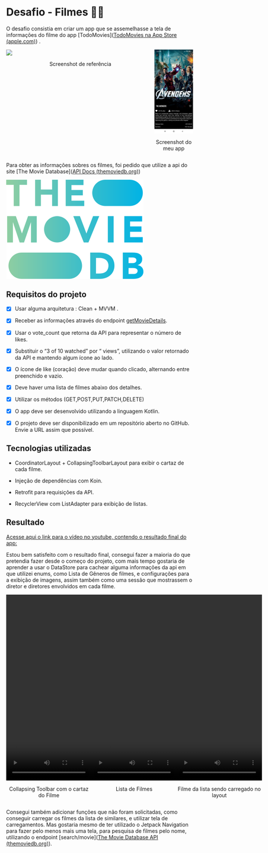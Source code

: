 # Desafio - Filmes :movie_camera::vhs:

O desafio consistia em criar um app que se assemelhasse a tela de informações do filme do app [TodoMovies]([‎TodoMovies na App Store (apple.com)](https://apps.apple.com/br/app/todomovies-4/id792499896)) .

<div style="display:flex; justify-content: space-between;">
    <div>
      <img src="https://is4-ssl.mzstatic.com/image/thumb/Purple114/v4/97/0e/e2/970ee217-13cf-1674-b016-461aca657663/pr_source.png/460x0w.png"
           style="display:block; width:400px;"
           />
       <p style="text-align:center"> Screenshot de referência </p>
    </div>
    <div>
           <img src="screenshots/screen_avengers.jpg"
           style="display:block; width:400px;"/>
        <p style="text-align:center">Screenshot do meu app</p>
    </div>
</div>



Para obter as informações sobres os filmes, foi pedido que utilize a api do site [The Movie Database]([API Docs (themoviedb.org)](https://developers.themoviedb.org/3/getting-started/introduction))



<div style="display:flex; justify-content: space-between;"> 
    <img src="screenshots/tmdb_logo.svg"/>
</div>




## Requisitos do projeto

- [x] Usar alguma arquitetura : Clean + MVVM .
- [x] Receber as informações através do endpoint [getMovieDetails](https://developers.themoviedb.org/3/movies/get-movie-details).
- [x] Usar o vote_count que retorna da API para representar o número de likes.
- [x] Substituir o “3 of 10 watched” por “ views”, utilizando o valor retornado da API e mantendo algum ícone ao lado.
- [x] O ícone de like (coração) deve mudar quando clicado, alternando entre preenchido e vazio.
- [x] Deve haver uma lista de filmes abaixo dos detalhes.
- [x] Utilizar os métodos (GET,POST,PUT,PATCH,DELETE)
- [x] O app deve ser desenvolvido utilizando a linguagem Kotlin.
- [x] O projeto deve ser disponibilizado em um repositório aberto no GitHub. Envie a URL assim que possível.



## Tecnologias utilizadas

* CoordinatorLayout + CollapsingToolbarLayout para exibir o cartaz de cada filme.

- Injeção de dependências com Koin.

- Retrofit para requisições da API.

- RecyclerView com ListAdapter para exibição de listas.

  

## Resultado

[Acesse aqui o link para o vídeo no youtube, contendo o resultado final do app:](https://www.youtube.com/shorts/FzlaP0FybDc)


Estou bem satisfeito com o resultado final, consegui fazer a maioria do que pretendia fazer desde o começo do projeto, com mais tempo gostaria de aprender a usar o DataStore para cachear alguma informações da api em que utilizei enums, como Lista de Gêneros de filmes, e configurações para a exibição de imagens, assim também como uma sessão que mostrassem o diretor e diretores envolvidos em cada filme.

<div style="display:flex; justify-content: space-between;">
	<div>
		<video width="230" height="500" controls style="display:block;">
			<source src="videos/collapsintb_video.webm" type="video/webm">
		</video>
		<p style="text-align:center"> Collapsing Toolbar com o cartaz do Filme</p>
	</div>
	<div>
		<video width="230" height="500" controls style="display:block;">
			<source src="videos/movielist_video.webm" type="video/webm">
		</video>
		<p style="text-align:center"> Lista de Filmes</p>
	</div>
	<div>
		<video width="230" height="500" controls style="display:block;">
			<source src="videos/newmovie_video.webm" type="video/webm">
		</video>
		<p style="text-align:center"> Filme da lista sendo carregado no layout</p>
	</div>
</div>

Consegui também adicionar funções que não foram solicitadas, como conseguir carregar os filmes da lista de similares, e utilizar tela de carregamentos. Mas gostaria mesmo de ter utilizado o Jetpack Navigation para fazer pelo menos mais uma tela, para pesquisa de filmes pelo nome, utilizando o endpoint [search/movie]([The Movie Database API (themoviedb.org)](https://developers.themoviedb.org/3/search/search-movies)).
